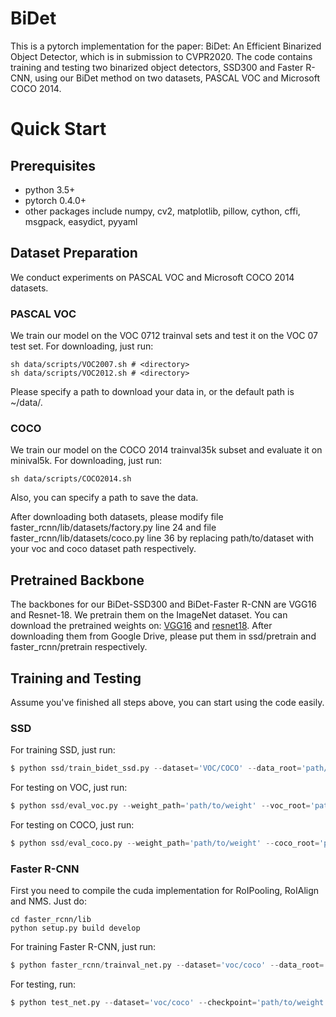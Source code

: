 # BiDet
This is a pytorch implementation for the paper: BiDet: An Efficient Binarized Object Detector, which is in submission to CVPR2020. The code contains training and testing two binarized object detectors, SSD300 and Faster R-CNN, using our BiDet method on two datasets, PASCAL VOC and Microsoft COCO 2014.

# Quick Start
## Prerequisites
- python 3.5+
- pytorch 0.4.0+
- other packages include numpy, cv2, matplotlib, pillow, cython, cffi, msgpack, easydict, pyyaml

## Dataset Preparation
We conduct experiments on PASCAL VOC and Microsoft COCO 2014 datasets.  
### PASCAL VOC
We train our model on the VOC 0712 trainval sets and test it on the VOC 07 test set. For downloading, just run:  

```shell
sh data/scripts/VOC2007.sh # <directory>
sh data/scripts/VOC2012.sh # <directory>
```

Please specify a path to download your data in, or the default path is ~/data/.  
### COCO
We train our model on the COCO 2014 trainval35k subset and evaluate it on minival5k. For downloading, just run:  

```shell
sh data/scripts/COCO2014.sh
```

Also, you can specify a path to save the data.  

After downloading both datasets, please modify file faster_rcnn/lib/datasets/factory.py line 24 and file faster_rcnn/lib/datasets/coco.py line 36 by replacing path/to/dataset with your voc and coco dataset path respectively.  

## Pretrained Backbone
The backbones for our BiDet-SSD300 and BiDet-Faster R-CNN are VGG16 and Resnet-18. We pretrain them on the ImageNet dataset. You can download the pretrained weights on: [VGG16](https://drive.google.com/file/d/1K0hJasYqeUnz82FcB2XnCca8vzsLQcBv/view?usp=sharing) and [resnet18](https://drive.google.com/file/d/1SB5oPbGX-MBwjv0QHBbgVRKVpb-3VY00/view?usp=sharing). After downloading them from Google Drive, please put them in ssd/pretrain and faster_rcnn/pretrain respectively.  

## Training and Testing
Assume you've finished all steps above, you can start using the code easily.  

### SSD
For training SSD, just run:  

```python
$ python ssd/train_bidet_ssd.py --dataset='VOC/COCO' --data_root='path/to/dataset' --basenet='path/to/pretrain_backbone'
```

For testing on VOC, just run:  

```python
$ python ssd/eval_voc.py --weight_path='path/to/weight' --voc_root='path/to/voc'
```

For testing on COCO, just run:  

```python
$ python ssd/eval_coco.py --weight_path='path/to/weight' --coco_root='path/to/coco'
```

### Faster R-CNN
First you need to compile the cuda implementation for RoIPooling, RoIAlign and NMS. Just do:  

```shell
cd faster_rcnn/lib
python setup.py build develop
```


For training Faster R-CNN, just run:  

```python
$ python faster_rcnn/trainval_net.py --dataset='voc/coco' --data_root='path/to/dataset' --basenet='path/to/pretrain_backbone'
```

For testing, run:  

```python
$ python test_net.py --dataset='voc/coco' --checkpoint='path/to/weight'
```
